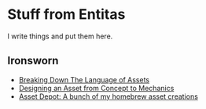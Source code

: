 # Stuff from Entitas

I write things and put them here.

## Ironsworn
- [Breaking Down The Language of Assets](/asset-language.md)
- [Designing an Asset from Concept to Mechanics](/asset-design.md)
- [Asset Depot: A bunch of my homebrew asset creations](/asset-depot.md)